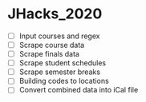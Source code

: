 # JHacks_2020

- [ ] Input courses and regex
- [ ] Scrape course data
- [ ] Scrape finals data
- [ ] Scrape student schedules
- [ ] Scrape semester breaks
- [ ] Building codes to locations
- [ ] Convert combined data into iCal file